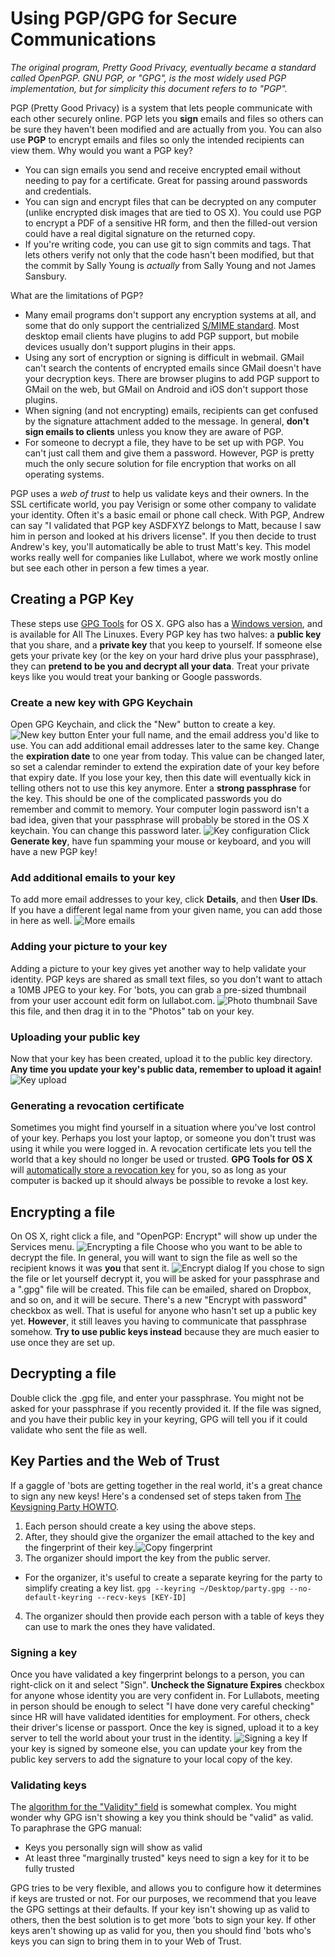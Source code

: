 # Using PGP/GPG for Secure Communications

*The original program, Pretty Good Privacy, eventually became a standard called OpenPGP. GNU PGP, or "GPG", is the most widely used PGP implementation, but for simplicity this document refers to to "PGP".*

PGP (Pretty Good Privacy) is a system that lets people communicate with each other securely online. PGP lets you **sign** emails and files so others can be sure they haven't been modified and are actually from you. You can also use **PGP** to encrypt emails and files so only the intended recipients can view them. Why would you want a PGP key?

* You can sign emails you send and receive encrypted email without needing to pay for a certificate. Great for passing around passwords and credentials.
* You can sign and encrypt files that can be decrypted on any computer (unlike encrypted disk images that are tied to OS X). You could use PGP to encrypt a PDF of a sensitive HR form, and then the filled-out version could have a real digital signature on the returned copy.
* If you're writing code, you can use git to sign commits and tags. That lets others verify not only that the code hasn't been modified, but that the commit by Sally Young is _actually_ from Sally Young and not James Sansbury.

What are the limitations of PGP?

* Many email programs don't support any encryption systems at all, and some that do only support the centrialized [S/MIME standard](https://en.wikipedia.org/wiki/S/MIME). Most desktop email clients have plugins to add PGP support, but mobile devices usually don't support plugins in their apps.
* Using any sort of encryption or signing is difficult in webmail. GMail can't search the contents of encrypted emails since GMail doesn't have your decryption keys. There are browser plugins to add PGP support to GMail on the web, but GMail on Android and iOS don't support those plugins.
* When signing (and not encrypting) emails, recipients can get confused by the signature attachment added to the message. In general, **don't sign emails to clients** unless you know they are aware of PGP.
* For someone to decrypt a file, they have to be set up with PGP. You can't just call them and give them a password. However, PGP is pretty much the only secure solution for file encryption that works on all operating systems.

PGP uses a _web of trust_ to help us validate keys and their owners. In the SSL certificate world, you pay Verisign or some other company to validate your identity. Often it's a basic email or phone call check. With PGP, Andrew can say "I validated that PGP key ASDFXYZ belongs to Matt, because I saw him in person and looked at his drivers license". If you then decide to trust Andrew's key, you'll automatically be able to trust Matt's key. This model works really well for companies like Lullabot, where we work mostly online but see each other in person a few times a year.

## Creating a PGP Key

These steps use [GPG Tools](https://gpgtools.org/) for OS X. GPG also has a [Windows version](http://www.gpg4win.org/), and is available for All The Linuxes. Every PGP key has two halves: a **public key** that you share, and a **private key** that you keep to yourself. If someone else gets your private key (or the key on your hard drive plus your passphrase), they can **pretend to be you and decrypt all your data**. Treat your private keys like you would treat your banking or Google passwords.

### Create a new key with GPG Keychain

Open GPG Keychain, and click the "New" button to create a key. ![New key button](images/1_new_key_button_2015-05-04_16-36-06.jpg) Enter your full name, and the email address you'd like to use. You can add additional email addresses later to the same key. Change the **expiration date** to one year from today. This value can be changed later, so set a calendar reminder to extend the expiration date of your key before that expiry date. If you lose your key, then this date will eventually kick in telling others not to use this key anymore. Enter a **strong passphrase** for the key. This should be one of the complicated passwords you do remember and commit to memory. Your computer login password isn't a bad idea, given that your passphrase will probably be stored in the OS X keychain. You can change this password later. ![Key configuration](images/2_key_configuration_2015-05-04_16-39-20.jpg) Click **Generate key**, have fun spamming your mouse or keyboard, and you will have a new PGP key!

### Add additional emails to your key

To add more email addresses to your key, click **Details**, and then **User IDs**. If you have a different legal name from your given name, you can add those in here as well. ![More emails](images/3_adding_additional_emails_2015-05-04_16-56-02.jpg)

### Adding your picture to your key

Adding a picture to your key gives yet another way to help validate your identity. PGP keys are shared as small text files, so you don't want to attach a 10MB JPEG to your key. For 'bots, you can grab a pre-sized thumbnail from your user account edit form on lullabot.com. ![Photo thumbnail](images/4_picture_thumbnail_2015-05-04_20-32-40.jpg) Save this file, and then drag it in to the "Photos" tab on your key.

### Uploading your public key

Now that your key has been created, upload it to the public key directory. **Any time you update your key's public data, remember to upload it again!** ![Key upload](images/5_upload_to_key_server_2015-05-06_13-04-29.jpg)

### Generating a revocation certificate

Sometimes you might find yourself in a situation where you've lost control of your key. Perhaps you lost your laptop, or someone you don't trust was using it while you were logged in. A revocation certificate lets you tell the world that a key should no longer be used or trusted. **GPG Tools for OS X** will [automatically store a revocation key](http://support.gpgtools.org/kb/gpg-keychain-faq/how-to-revoke-a-key-or-userid-and-can-i-delete-a-key-from-the-key-servers) for you, so as long as your computer is backed up it should always be possible to revoke a lost key.

## Encrypting a file

On OS X, right click a file, and "OpenPGP: Encrypt" will show up under the Services menu. ![Encrypting a file](images/8_encrypt_file_2015-05-06_16-47-45.jpg) Choose who you want to be able to decrypt the file. In general, you will want to sign the file as well so the recipient knows it was **you** that sent it. ![Encrypt dialog](images/9_encrypt_dialog_2015-05-06_16-52-09.jpg) If you chose to sign the file or let yourself decrypt it, you will be asked for your passphrase and a ".gpg" file will be created. This file can be emailed, shared on Dropbox, and so on, and it will be secure. There's a new "Encrypt with password" checkbox as well. That is useful for anyone who hasn't set up a public key yet. **However**, it still leaves you having to communicate that passphrase somehow. **Try to use public keys instead** because they are much easier to use once they are set up.

## Decrypting a file

Double click the .gpg file, and enter your passphrase. You might not be asked for your passphrase if you recently provided it. If the file was signed, and you have their public key in your keyring, GPG will tell you if it could validate who sent the file as well.

## Key Parties and the Web of Trust

If a gaggle of 'bots are getting together in the real world, it's a great chance to sign any new keys! Here's a condensed set of steps taken from [The Keysigning Party HOWTO](http://www.cryptnet.net/fdp/crypto/keysigning_party/en/keysigning_party.html).

1.  Each person should create a key using the above steps.
2.  After, they should give the organizer the email attached to the key and the fingerprint of their key.![Copy fingerprint](images/6_copy_fingerprint_2015-05-06_13-03-51.jpg)
3.  The organizer should import the key from the public server.
  * For the organizer, it's useful to create a separate keyring for the party to simplify creating a key list. `gpg --keyring ~/Desktop/party.gpg --no-default-keyring --recv-keys [KEY-ID]`
4.  The organizer should then provide each person with a table of keys they can use to mark the ones they have validated.

### Signing a key

Once you have validated a key fingerprint belongs to a person, you can right-click on it and select "Sign". **Uncheck the Signature Expires** checkbox for anyone whose identity you are very confident in. For Lullabots, meeting in person should be enough to select "I have done very careful checking" since HR will have validated identities for employment. For others, check their driver's license or passport. Once the key is signed, upload it to a key server to tell the world about your trust in the identity. ![Signing a key](images/7_key_signing_2015-05-06_16-23-50.jpg) If your key is signed by someone else, you can update your key from the public key servers to add the signature to your local copy of the key.

### Validating keys

The [algorithm for the "Validity" field](https://www.gnupg.org/gph/en/manual.html#AEN385) is somewhat complex. You might wonder why GPG isn't showing a key you think should be "valid" as valid. To paraphrase the GPG manual:

* Keys you personally sign will show as valid
* At least three "marginally trusted" keys need to sign a key for it to be fully trusted

GPG tries to be very flexible, and allows you to configure how it determines if keys are trusted or not. For our purposes, we recommend that you leave the GPG settings at their defaults. If your key isn't showing up as valid to others, then the best solution is to get more 'bots to sign your key. If other keys aren't showing up as valid for you, then you should find 'bots who's keys you can sign to bring them in to your Web of Trust.
